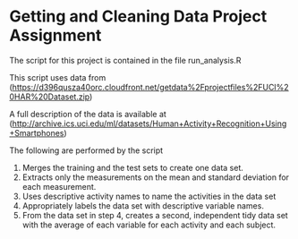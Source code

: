 # Getting and Cleaning Data Project Assignment

The script for this project is contained in the file run_analysis.R

This script uses data from (https://d396qusza40orc.cloudfront.net/getdata%2Fprojectfiles%2FUCI%20HAR%20Dataset.zip)

A full description of the data is available at (http://archive.ics.uci.edu/ml/datasets/Human+Activity+Recognition+Using+Smartphones)

The following are performed by the script
1. Merges the training and the test sets to create one data set.
2. Extracts only the measurements on the mean and standard deviation for each measurement. 
3. Uses descriptive activity names to name the activities in the data set
4. Appropriately labels the data set with descriptive variable names. 
5. From the data set in step 4, creates a second, independent tidy data set with the average of each variable for each activity and each subject.
